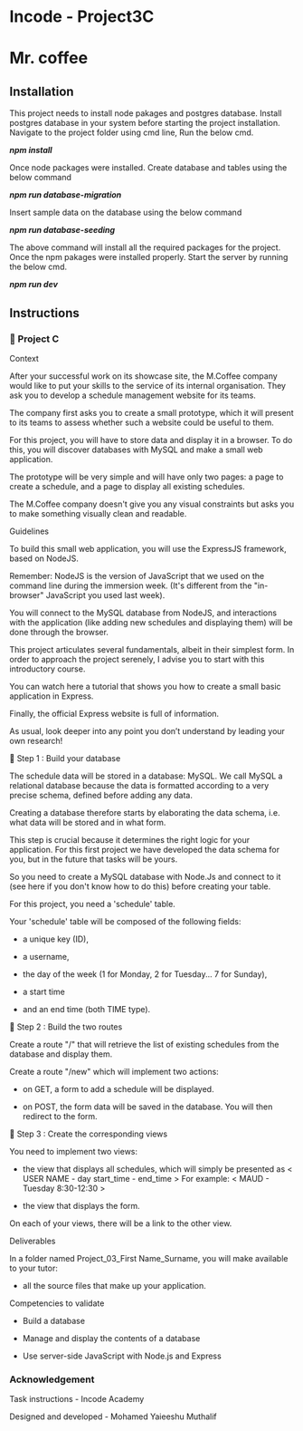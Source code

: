 # Incode - Project3C
# Mr. coffee

## Installation
This project needs to install node pakages and postgres database.
Install postgres database in your system before starting the project installation.
Navigate to the project folder using cmd line, Run the below cmd.

***npm install***

Once node packages were installed. Create database and tables using the below command

***npm run database-migration***

Insert sample data on the database using the below command

***npm run database-seeding***

The above command will install all the required packages for the project. Once the npm pakages were installed properly. Start the server by running the below cmd.

***npm run dev***

## Instructions
### 🚀 Project C
Context

 

After your successful work on its showcase site, the M.Coffee company would like to put your skills to the service of its internal organisation. They ask you to develop a schedule management website for its teams.

 

The company first asks you to create a small prototype, which it will present to its teams to assess whether such a website could be useful to them.

 

For this project, you will have to store data and display it in a browser. To do this, you will discover databases with MySQL and make a small web application.

 

The prototype will be very simple and will have only two pages: a page to create a schedule, and a page to display all existing schedules.

 

The M.Coffee company doesn't give you any visual constraints but asks you to make something visually clean and readable.




Guidelines  

 

To build this small web application, you will use the ExpressJS framework, based on NodeJS. 

 

Remember: NodeJS is the version of JavaScript that we used on the command line during the immersion week. (It's different from the "in-browser" JavaScript you used last week).

 

You will connect to the MySQL database from NodeJS, and interactions with the application (like adding new schedules and displaying them) will be done through the browser.

 

This project articulates several fundamentals, albeit in their simplest form. In order to approach the project serenely, I advise you to start with this introductory course.

 

You can watch here a tutorial that shows you how to create a small basic application in Express.

 

Finally, the official Express website is full of information.

 

As usual, look deeper into any point you don’t understand by leading your own research!





🚩 Step 1 : Build your database

 

The schedule data will be stored in a database: MySQL. We call MySQL a relational database because the data is formatted according to a very precise schema, defined before adding any data.

 

Creating a database therefore starts by elaborating the data schema, i.e. what data will be stored and in what form.

 

This step is crucial because it determines the right logic for your application. For this first project we have developed the data schema for you, but in the future that tasks will be yours.

 

So you need to create a MySQL database with Node.Js and connect to it (see here if you don't know how to do this) before creating your table.

 

For this project, you need a 'schedule' table.

 

Your 'schedule' table will be composed of the following fields: 

- a unique key (ID),

- a username,

- the day of the week (1 for Monday, 2 for Tuesday... 7 for Sunday),

- a start time

- and an end time (both TIME type).




🚩 Step 2 : Build the two routes

 

Create a route "/" that will retrieve the list of existing schedules from the database and display them.

 

Create a route "/new" which will implement two actions:

- on GET, a form to add a schedule will be displayed.

- on POST, the form data will be saved in the database. You will then redirect to the form.




🚩 Step 3 : Create the corresponding views

 

You need to implement two views: 

 

- the view that displays all schedules, which will simply be presented as < USER NAME - day start_time - end_time > For example: < MAUD - Tuesday 8:30-12:30 >

 

- the view that displays the form.

 

On each of your views, there will be a link to the other view.




Deliverables

 

In a folder named Project_03_First Name_Surname, you will make available to your tutor: 

- all the source files that make up your application.




Competencies to validate

 

- Build a database

- Manage and display the contents of a database

- Use server-side JavaScript with Node.js and Express 



### Acknowledgement

Task instructions - Incode Academy

Designed and developed - Mohamed Yaieeshu Muthalif